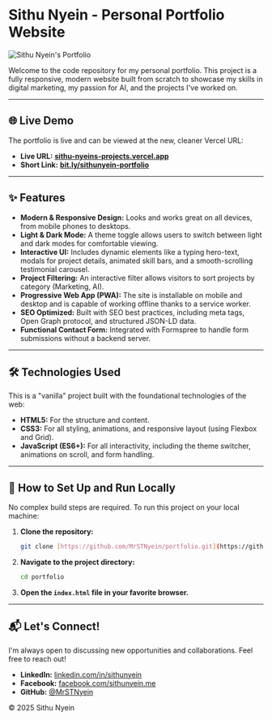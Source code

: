 # Sithu Nyein - Personal Portfolio Website

![Sithu Nyein's Portfolio](https://i.ibb.co/fVZ8JR2j/IMG-3199.jpg)

Welcome to the code repository for my personal portfolio. This project is a fully responsive, modern website built from scratch to showcase my skills in digital marketing, my passion for AI, and the projects I've worked on.

---

## 🌐 Live Demo

The portfolio is live and can be viewed at the new, cleaner Vercel URL:

* **Live URL:** [**sithu-nyeins-projects.vercel.app**](https://portfolio-pji0vi665-sithu-nyeins-projects.vercel.app/)
* **Short Link:** [**bit.ly/sithunyein-portfolio**](https://bit.ly/sithunyein-portfolio)

---

## ✨ Features

-   **Modern & Responsive Design:** Looks and works great on all devices, from mobile phones to desktops.
-   **Light & Dark Mode:** A theme toggle allows users to switch between light and dark modes for comfortable viewing.
-   **Interactive UI:** Includes dynamic elements like a typing hero-text, modals for project details, animated skill bars, and a smooth-scrolling testimonial carousel.
-   **Project Filtering:** An interactive filter allows visitors to sort projects by category (Marketing, AI).
-   **Progressive Web App (PWA):** The site is installable on mobile and desktop and is capable of working offline thanks to a service worker.
-   **SEO Optimized:** Built with SEO best practices, including meta tags, Open Graph protocol, and structured JSON-LD data.
-   **Functional Contact Form:** Integrated with Formspree to handle form submissions without a backend server.

---

## 🛠️ Technologies Used

This is a "vanilla" project built with the foundational technologies of the web:

-   **HTML5:** For the structure and content.
-   **CSS3:** For all styling, animations, and responsive layout (using Flexbox and Grid).
-   **JavaScript (ES6+):** For all interactivity, including the theme switcher, animations on scroll, and form handling.

---

## 🚀 How to Set Up and Run Locally

No complex build steps are required. To run this project on your local machine:

1.  **Clone the repository:**
    ```bash
    git clone [https://github.com/MrSTNyein/portfolio.git](https://github.com/MrSTNyein/portfolio.git)
    ```
2.  **Navigate to the project directory:**
    ```bash
    cd portfolio
    ```
3.  **Open the `index.html` file in your favorite browser.**

---

## 📬 Let's Connect!

I'm always open to discussing new opportunities and collaborations. Feel free to reach out!

-   **LinkedIn:** [linkedin.com/in/sithunyein](https://www.linkedin.com/in/sithunyein/)
-   **Facebook:** [facebook.com/sithunyein.me](https://www.facebook.com/sithunyein.me)
-   **GitHub:** [@MrSTNyein](https://github.com/MrSTNyein)

&copy; 2025 Sithu Nyein
